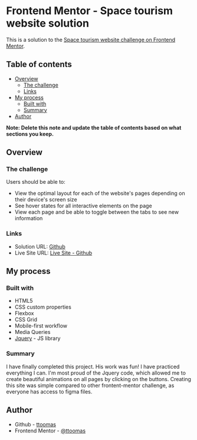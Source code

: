 # Frontend Mentor - Space tourism website solution

This is a solution to the [Space tourism website challenge on Frontend Mentor](https://www.frontendmentor.io/challenges/space-tourism-multipage-website-gRWj1URZ3).

## Table of contents

- [Overview](#overview)
  - [The challenge](#the-challenge)
  - [Links](#links)
- [My process](#my-process)
  - [Built with](#built-with)
  - [Summary](#summary)
- [Author](#author)

**Note: Delete this note and update the table of contents based on what sections you keep.**

## Overview

### The challenge

Users should be able to:

- View the optimal layout for each of the website's pages depending on their device's screen size
- See hover states for all interactive elements on the page
- View each page and be able to toggle between the tabs to see new information

### Links

- Solution URL: [Github](https://github.com/ttoomas/space-tourism-multi-page-challenge)
- Live Site URL: [Live Site - Github](https://ttoomas.github.io/space-tourism-multi-page-challenge)

## My process

### Built with

- HTML5
- CSS custom properties
- Flexbox
- CSS Grid
- Mobile-first workflow
- Media Queries
- [Jquery](https://jquery.com/) - JS library

### Summary

I have finally completed this project. His work was fun! I have practiced everything I can. I'm most proud of the Jquery code, which allowed me to create beautiful animations on all pages by clicking on the buttons.
Creating this site was simple compared to other frontent-mentor challenge, as everyone has access to figma files.

## Author

- Github - [ttoomas](https://github.com/ttoomas)
- Frontend Mentor - [@ttoomas](https://www.frontendmentor.io/profile/ttoomas)